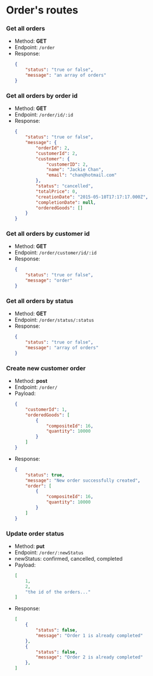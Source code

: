 # Order's routes

### Get all orders
- Method: **GET**
- Endpoint: `/order`
- Response:
    ```JSON
    {
        "status": "true or false",
        "message": "an array of orders"
    }
    ```

### Get all orders by order id
- Method: **GET**
- Endpoint: `/order/id/:id`
- Response:
    ```JSON
    {
        "status": "true or false",
        "message": {
            "orderId": 2,
            "customerId": 2,
            "customer": {
                "customerID": 2,
                "name": "Jackie Chan",
                "email": "chan@hotmail.com"
            },
            "status": "cancelled",
            "totalPrice": 0,
            "creationDate": "2015-05-10T17:17:17.000Z",
            "completionDate": null,
            "orderedGoods": []
        }
    }
    ```

### Get all orders by customer id
- Method: **GET**
- Endpoint: `/order/customer/id/:id`
- Response:
    ```JSON
    {
        "status": "true or false",
        "message": "order"
    }
    ```

### Get all orders by status
- Method: **GET**
- Endpoint: `/order/status/:status`
- Response:
    ```JSON
    {
        "status": "true or false",
        "message": "array of orders"
    }
    ```

### Create new customer order
- Method: **post**
- Endpoint: `/order/`
- Payload:
    ```JSON
    {   
        "customerId": 1,
        "orderedGoods": [
            {
                "compositeId": 16,
                "quantity": 10000
            }
        ]
    }
    ```
- Response:
    ```JSON
    {
        "status": true,
        "message": "New order successfully created",
        "order": [
            {
                "compositeId": 16,
                "quantity": 10000
            }
        ]
    }
    ```

### Update order status
- Method: **put**
- Endpoint: `/order/:newStatus`
- newStatus: confirmed, cancelled, completed
- Payload:
    ```JSON
    [
        1,
        2,
        "the id of the orders..."
    ]
    ```
- Response:
    ```JSON
    [
        {
            "status": false,
            "message": "Order 1 is already completed"
        },
        {
            "status": false,
            "message": "Order 2 is already completed"
        },
    ]
    ```